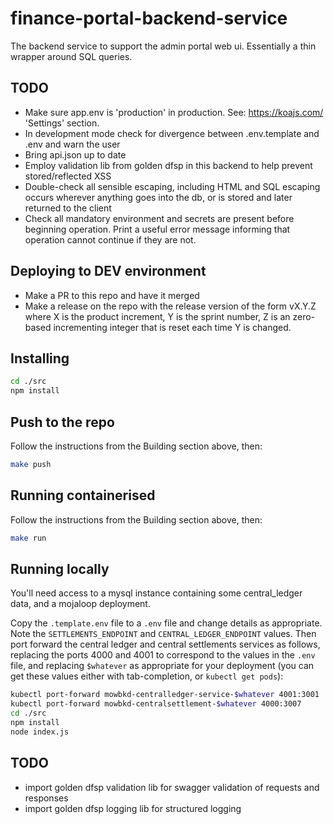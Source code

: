 # finance-portal-backend-service
The backend service to support the admin portal web ui. Essentially a thin wrapper around SQL queries.

## TODO
* Make sure app.env is 'production' in production.  See: https://koajs.com/ 'Settings' section.
* In development mode check for divergence between .env.template and .env and warn the user
* Bring api.json up to date
* Employ validation lib from golden dfsp in this backend to help prevent stored/reflected XSS
* Double-check all sensible escaping, including HTML and SQL escaping occurs wherever anything goes
    into the db, or is stored and later returned to the client
* Check all mandatory environment and secrets are present before beginning operation. Print a
    useful error message informing that operation cannot continue if they are not.

## Deploying to DEV environment
* Make a PR to this repo and have it merged
* Make a release on the repo with the release version of the form vX.Y.Z where X is the product
    increment, Y is the sprint number, Z is an zero-based incrementing integer that is reset each
    time Y is changed.

## Installing
```bash
cd ./src
npm install
```

## Push to the repo
Follow the instructions from the Building section above, then:
```bash
make push
```

## Running containerised
Follow the instructions from the Building section above, then:
```bash
make run
```

## Running locally
You'll need access to a mysql instance containing some central_ledger data, and a mojaloop deployment.

Copy the `.template.env` file to a `.env` file and change details as appropriate. Note the
`SETTLEMENTS_ENDPOINT` and `CENTRAL_LEDGER_ENDPOINT` values. Then port forward the central ledger
and central settlements services as follows, replacing the ports 4000 and 4001 to correspond to the
values in the `.env` file, and replacing `$whatever` as appropriate for your deployment (you can
get these values either with tab-completion, or `kubectl get pods`):
```bash
kubectl port-forward mowbkd-centralledger-service-$whatever 4001:3001
kubectl port-forward mowbkd-centralsettlement-$whatever 4000:3007
cd ./src
npm install
node index.js
```

## TODO
* import golden dfsp validation lib for swagger validation of requests and responses
* import golden dfsp logging lib for structured logging
